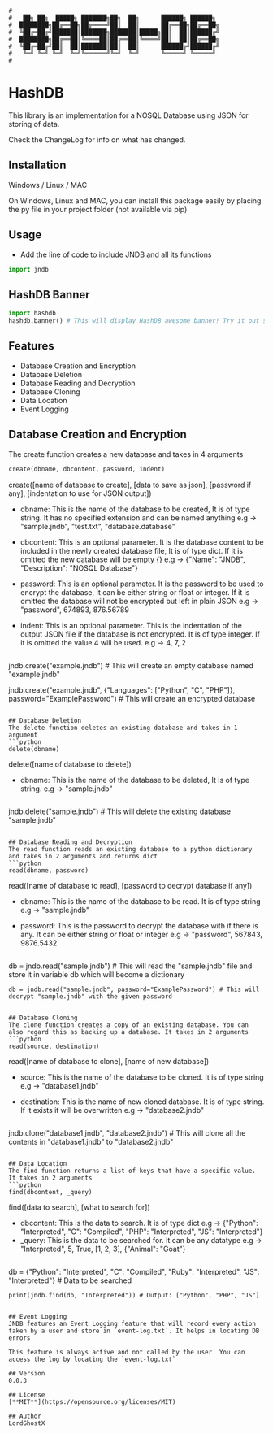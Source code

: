 ```
#
#   ██╗ ██╗  █████╗ ███████╗██╗  ██╗      ██████╗ ██████╗
#  ████████╗██╔══██╗██╔════╝██║  ██║      ██╔══██╗██╔══██╗
#  ╚██╔═██╔╝███████║███████╗███████║█████╗██║  ██║██████╔╝
#  ████████╗██╔══██║╚════██║██╔══██║╚════╝██║  ██║██╔══██╗
#  ╚██╔═██╔╝██║  ██║███████║██║  ██║      ██████╔╝██████╔╝
#   ╚═╝ ╚═╝ ╚═╝  ╚═╝╚══════╝╚═╝  ╚═╝      ╚═════╝ ╚═════╝
#                                                                             
```
# HashDB

This library is an implementation for a NOSQL Database using JSON for storing of data.

Check the ChangeLog for info on what has changed.

## Installation
Windows / Linux / MAC

On Windows, Linux and MAC, you can install this package easily by placing the py file in your project folder (not available via pip)

## Usage
* Add the line of code to include JNDB and all its functions
```python
import jndb
```

## HashDB Banner
```python
import hashdb
hashdb.banner() # This will display HashDB awesome banner! Try it out someday
```

## Features
* Database Creation and Encryption
* Database Deletion
* Database Reading and Decryption
* Database Cloning
* Data Location
* Event Logging

## Database Creation and Encryption
The create function creates a new database and takes in 4 arguments
```python
create(dbname, dbcontent, password, indent)
```
create([name of database to create], [data to save as json], [password if any], [indentation to use for JSON output])
  * dbname: This is the name of the database to be created, It is of type string. It has no specified extension and can be named anything e.g -> "sample.jndb", "test.txt", "database.database"

  * dbcontent: This is an optional parameter. It is the database content to be included in the newly created database file, It is of type dict. If it is omitted the new database will be empty {} e.g -> {"Name": "JNDB", "Description": "NOSQL Database"}

  * password: This is an optional parameter. It is the password to be used to encrypt the database, It can be either string or float or integer. If it is omitted the database will not be encrypted but left in plain JSON e.g -> "password", 674893, 876.56789

  * indent: This is an optional parameter. This is the indentation of the output JSON file if the database is not encrypted. It is of type integer. If it is omitted the value 4 will be used. e.g -> 4, 7, 2

	```python
  jndb.create("example.jndb") # This will create an empty database named "example.jndb"

  jndb.create("example.jndb", {"Languages": ["Python", "C", "PHP"]}, password="ExamplePassword") # This will create an encrypted database
  ```

## Database Deletion
The delete function deletes an existing database and takes in 1 argument
```python
delete(dbname)
```
delete([name of database to delete])
  * dbname: This is the name of the database to be deleted, It is of type string. e.g -> "sample.jndb"
	```python
  jndb.delete("sample.jndb") # This will delete the existing database "sample.jndb"
  ```

## Database Reading and Decryption
The read function reads an existing database to a python dictionary and takes in 2 arguments and returns dict
```python
read(dbname, password)
```
read([name of database to read], [password to decrypt database if any])
  * dbname: This is the name of the database to be read. It is of type string e.g -> "sample.jndb"

  * password: This is the password to decrypt the database with if there is any. It can be either string or float or integer e.g -> "password", 567843, 9876.5432
	```python
  db = jndb.read("sample.jndb") # This will read the "sample.jndb" file and store it in variable db which will become a dictionary

	db = jndb.read("sample.jndb", password="ExamplePassword") # This will decrypt "sample.jndb" with the given password
  ```

## Database Cloning
The clone function creates a copy of an existing database. You can also regard this as backing up a database. It takes in 2 arguments
```python
read(source, destination)
```
read([name of database to clone], [name of new database])
  * source: This is the name of the database to be cloned. It is of type string e.g -> "database1.jndb"

  * destination: This is the name of new cloned database. It is of type string. If it exists it will be overwritten e.g -> "database2.jndb"
	```python
  jndb.clone("database1.jndb", "database2.jndb") # This will clone all the contents in "database1.jndb" to "database2.jndb"
  ```

## Data Location
The find function returns a list of keys that have a specific value. It takes in 2 arguments
```python
find(dbcontent, _query)
```
find([data to search], [what to search for])
  * dbcontent: This is the data to search. It is of type dict e.g -> {"Python": "Interpreted", "C": "Compiled", "PHP": "Interpreted", "JS": "Interpreted"}
  * _query: This is the data to be searched for. It can be any datatype e.g -> "Interpreted", 5, True, [1, 2, 3], {"Animal": "Goat"}
	```python
  db = {"Python": "Interpreted", "C": "Compiled", "Ruby": "Interpreted", "JS": "Interpreted"} # Data to be searched

	print(jndb.find(db, "Interpreted")) # Output: ["Python", "PHP", "JS"]
  ```

## Event Logging
JNDB features an Event Logging feature that will record every action taken by a user and store in `event-log.txt`. It helps in locating DB errors

This feature is always active and not called by the user. You can access the log by locating the `event-log.txt`

## Version
0.0.3

## License
[**MIT**](https://opensource.org/licenses/MIT)

## Author
LordGhostX
